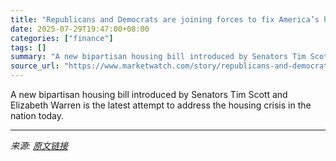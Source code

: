 ```yaml
---
title: "Republicans and Democrats are joining forces to fix America’s housing affordability crisis. Here’s what’s in their plan."
date: 2025-07-29T19:47:00+08:00
categories: ["finance"]
tags: []
summary: "A new bipartisan housing bill introduced by Senators Tim Scott and Elizabeth Warren is the latest attempt to address the housing crisis in the nation today."
source_url: "https://www.marketwatch.com/story/republicans-and-democrats-are-joining-forces-to-fix-americas-housing-affordability-crisis-heres-whats-in-their-plan-24945099?mod=mw_rss_topstories"
---
```


A new bipartisan housing bill introduced by Senators Tim Scott and Elizabeth Warren is the latest attempt to address the housing crisis in the nation today.

---

*来源: [原文链接](https://www.marketwatch.com/story/republicans-and-democrats-are-joining-forces-to-fix-americas-housing-affordability-crisis-heres-whats-in-their-plan-24945099?mod=mw_rss_topstories)*
